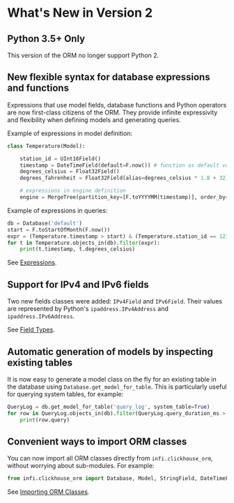 What's New in Version 2
=======================

## Python 3.5+ Only

This version of the ORM no longer support Python 2.

## New flexible syntax for database expressions and functions

Expressions that use model fields, database functions and Python operators are now first-class citizens of the ORM. They provide infinite expressivity and flexibility when defining models and generating queries.

Example of expressions in model definition:
```python
class Temperature(Model):

    station_id = UInt16Field()
    timestamp = DateTimeField(default=F.now()) # function as default value
    degrees_celsius = Float32Field()
    degrees_fahrenheit = Float32Field(alias=degrees_celsius * 1.8 + 32) # expression as field alias

    # expressions in engine definition
    engine = MergeTree(partition_key=[F.toYYYYMM(timestamp)], order_by=[station_id, timestamp])
```

Example of expressions in queries:
```python
db = Database('default')
start = F.toStartOfMonth(F.now())
expr = (Temperature.timestamp > start) & (Temperature.station_id == 123) & (Temperature.degrees_celsius > 30)
for t in Temperature.objects_in(db).filter(expr):
    print(t.timestamp, t.degrees_celsius)
```

See [Expressions](expressions.md).

## Support for IPv4 and IPv6 fields

Two new fields classes were added: `IPv4Field` and `IPv6Field`. Their values are represented by Python's `ipaddress.IPv4Address` and `ipaddress.IPv6Address`.

See [Field Types](field_types.md).

## Automatic generation of models by inspecting existing tables

It is now easy to generate a model class on the fly for an existing table in the database using `Database.get_model_for_table`. This is particularly useful for querying system tables, for example:
```python
QueryLog = db.get_model_for_table('query_log', system_table=True)
for row in QueryLog.objects_in(db).filter(QueryLog.query_duration_ms > 10000):
    print(row.query)
```

## Convenient ways to import ORM classes

You can now import all ORM classes directly from `infi.clickhouse_orm`, without worrying about sub-modules. For example:
```python
from infi.clickhouse_orm import Database, Model, StringField, DateTimeField, MergeTree
```
See [Importing ORM Classes](importing_orm_classes.md).

